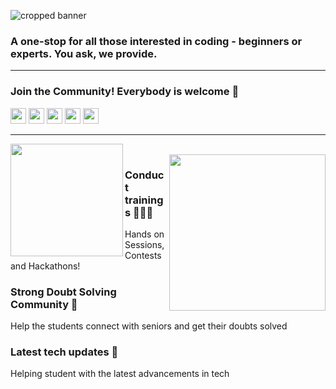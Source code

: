 ![cropped banner](https://user-images.githubusercontent.com/88930014/219591685-b0479fd2-9a67-44e7-a93e-684fc3aaef48.gif)

### A one-stop for all those interested in coding - beginners or experts. You ask, we provide.
---

### Join the Community! Everybody is welcome 🌈

<p align="left">
<a href="mailto:codersclub.gec@gmail.com" style="text-decoration:none">
  <img height="25" src = "https://img.shields.io/badge/gmail-c14438?&style=fsocial&logo=gmail&logoColor=white">
</a>
  <a href="https://discord.gg/gM3bG4rAU5" style="text-decoration:none">
  <img height="25" src="https://img.shields.io/badge/discord-darkblue.svg?&style=fsocial&logo=discord&logoColor=white" />
</a>
<a href="https://www.linkedin.com/company/gec-coders-club/" style="text-decoration:none">
  <img height="25" src="https://img.shields.io/badge/linkedin-blue.svg?&style=fsocial&logo=linkedin&logoColor=white" />
</a>
<a href="https://github.com/Design-and-Code" style="text-decoration:none">
  <img height="25" src="https://img.shields.io/badge/Github-grey.svg?&style=fsocial&logo=Github&logoColor=white" />
</a>
<a href="https://www.instagram.com/coders.club.engico" style="text-decoration:none">
  <img height="25" src = "https://img.shields.io/badge/Instagram-%23E4405F.svg?&style=fsocial&logo=Instagram&logoColor=white">
</a>
</a>
<br />

---

<img align='left' src='https://user-images.githubusercontent.com/88930014/219597007-74c15963-61b6-429c-95d3-d353ea654cbf.gif' width='180'>

<br>

<img align='right' src='https://user-images.githubusercontent.com/88930014/219593725-56515b6e-a472-4726-afbc-cdfd08069c4c.gif' width='250'>

### __Conduct trainings__ 👨🏼‍💻
 Hands on Sessions, Contests and Hackathons!

### __Strong Doubt Solving Community__ 🤔
 Help the students connect with seniors and get their doubts solved

### __Latest tech updates__ 👀
 Helping student with the latest advancements in tech
